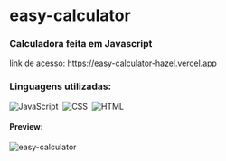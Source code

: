 # easy-calculator
### Calculadora feita em Javascript
link de acesso: https://easy-calculator-hazel.vercel.app
### Linguagens utilizadas:
![JavaScript](https://img.shields.io/badge/-JavaScript-0D1117?style=for-the-badge&logo=javascript&labelColor=0D1117)&nbsp;
![CSS](https://img.shields.io/badge/-CSS-0D1117?style=for-the-badge&logo=CSS3&logoColor=1572B6&labelColor=0D1117)&nbsp;
![HTML](https://img.shields.io/badge/-HTML-0D1117?style=for-the-badge&logo=HTML5&labelColor=0D1117)&nbsp;
#### Preview:
![easy-calculator](https://github.com/MayraLeticia/easy-calculator/assets/126510263/562e9a71-86cb-432b-8cc6-d19c9658314e)
